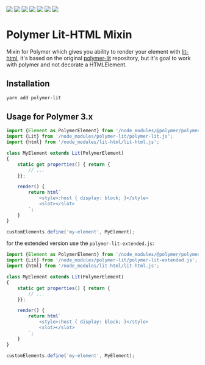 [![](https://img.shields.io/npm/v/polymer-lit.svg?style=flat-square)](https://www.npmjs.com/package/polymer-lit)
[![](https://img.shields.io/npm/dt/polymer-lit.svg?style=flat-square)](https://www.npmjs.com/package/polymer-lit)
[![](https://img.shields.io/codeclimate/maintainability/adaliszk/polymer-lit.svg?style=flat-square)](https://codeclimate.com/github/adaliszk/polymer-lit/maintainability)
[![](https://img.shields.io/gemnasium/adaliszk/polymer-lit.svg?style=flat-square)](https://github.com/adaliszk/polymer-lit)
[![](https://img.shields.io/github/issues/adaliszk/polymer-lit.svg?style=flat-square)](https://github.com/adaliszk/polymer-lit/issues)
[![](https://img.shields.io/github/stars/adaliszk/polymer-lit.svg?style=flat-square)](https://github.com/adaliszk/polymer-lit/stargazers)
[![](https://img.shields.io/github/license/adaliszk/polymer-lit.svg?style=flat-square)](https://github.com/adaliszk/polymer-lit/blob/master/LICENSE.md)

# Polymer Lit-HTML Mixin
Mixin for Polymer which gives you ability to render your element with [lit-html](https://github.com/PolymerLabs/lit-html),
it's based on the original [polymer-lit](https://github.com/PolymerLabs/polymer-lit) repository, but it's goal to
work with polymer and not decorate a HTMLElement.

## Installation

```bash
yarn add polymer-lit
```

## Usage for Polymer 3.x

```javascript
import {Element as PolymerElement} from '/node_modules/@polymer/polymer/polymer-element.js';
import {Lit} from '/node_modules/polymer-lit/polymer-lit.js';
import {html} from '/node_modules/lit-html/lit-html.js';

class MyElement extends Lit(PolymerElement)
{
    static get properties() { return {
        // ...
    }};

    render() {
        return html`
            <style>:host { display: block; }</style>
            <slot></slot>
        `;
    }
}

customElements.define('my-element', MyElement);
```

for the extended version use the `polymer-lit-extended.js`:

```javascript
import {Element as PolymerElement} from '/node_modules/@polymer/polymer/polymer-element.js';
import {Lit} from '/node_modules/polymer-lit/polymer-lit-extended.js';
import {html} from '/node_modules/lit-html/lit-html.js';

class MyElement extends Lit(PolymerElement)
{
    static get properties() { return {
        // ...
    }};

    render() {
        return html`
            <style>:host { display: block; }</style>
            <slot></slot>
        `;
    }
}

customElements.define('my-element', MyElement);
```